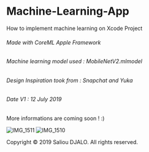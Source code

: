 # Machine-Learning-App
How to implement machine learning on Xcode Project

###### Made with CoreML Apple Framework
###### Machine learning model used : MobileNetV2.mlmodel
###### Design Inspiration took from : Snapchat and Yuka
###### Date V1 : 12 July 2019 

More informations are coming soon ! :)

![IMG_1511](https://user-images.githubusercontent.com/46055179/61126440-775f0180-a4bd-11e9-8caf-c3ccbb20b81a.PNG)
![IMG_1510](https://user-images.githubusercontent.com/46055179/61126438-775f0180-a4bd-11e9-953c-589cfacbd040.PNG)

Copyright © 2019 Saliou DJALO. All rights reserved.
